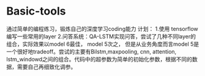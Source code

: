 # Basic-tools
通过简单的编程练习，锻炼自己的深度学习coding能力
计划：
  1.使用 tensorflow 编写一些常用的layer
  2.问答系统：QA-LSTM实现问答，尝试了几种不同layer的组合，实际效果以model 6最佳， model 5次之，
    但是从业务角度而言model 5是一个很好地tradeoff。尝试的主要有Bilstm,maxpooling, cnn, attention,
    lstm_windowd之间的组合。代码中的超参数为简单的初始化参数，根据不同的数据，需要自己再细致化调参。




